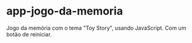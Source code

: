 # app-jogo-da-memoria
Jogo da memória com o tema "Toy Story", usando JavaScript. Com um botão de reiniciar.
